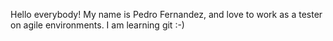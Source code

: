 Hello everybody! My name is Pedro Fernandez, and love to work as a tester on agile environments. I am learning git :-)
